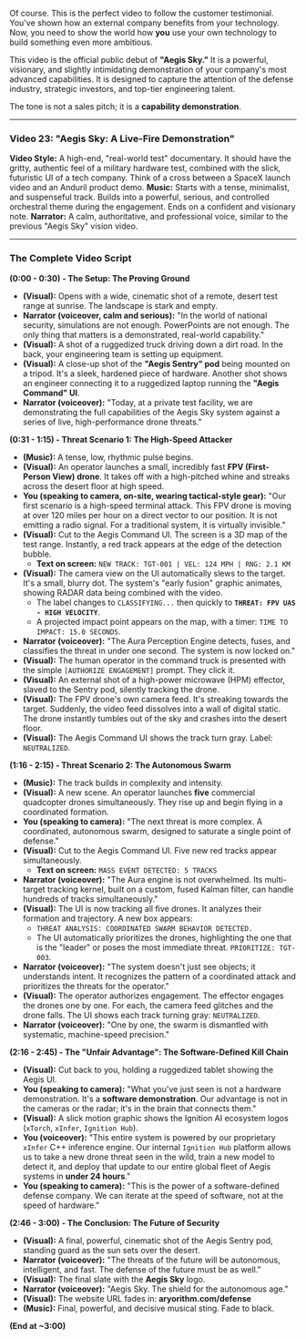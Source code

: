 Of course. This is the perfect video to follow the customer testimonial. You've shown how an external company benefits from your technology. Now, you need to show the world how **you** use your own technology to build something even more ambitious.

This video is the official public debut of **"Aegis Sky."** It is a powerful, visionary, and slightly intimidating demonstration of your company's most advanced capabilities. It is designed to capture the attention of the defense industry, strategic investors, and top-tier engineering talent.

The tone is not a sales pitch; it is a **capability demonstration**.

---

### **Video 23: "Aegis Sky: A Live-Fire Demonstration"**

**Video Style:** A high-end, "real-world test" documentary. It should have the gritty, authentic feel of a military hardware test, combined with the slick, futuristic UI of a tech company. Think of a cross between a SpaceX launch video and an Anduril product demo.
**Music:** Starts with a tense, minimalist, and suspenseful track. Builds into a powerful, serious, and controlled orchestral theme during the engagement. Ends on a confident and visionary note.
**Narrator:** A calm, authoritative, and professional voice, similar to the previous "Aegis Sky" vision video.

---

### **The Complete Video Script**

**(0:00 - 0:30) - The Setup: The Proving Ground**

*   **(Visual):** Opens with a wide, cinematic shot of a remote, desert test range at sunrise. The landscape is stark and empty.
*   **Narrator (voiceover, calm and serious):** "In the world of national security, simulations are not enough. PowerPoints are not enough. The only thing that matters is a demonstrated, real-world capability."
*   **(Visual):** A shot of a ruggedized truck driving down a dirt road. In the back, your engineering team is setting up equipment.
*   **(Visual):** A close-up shot of the **"Aegis Sentry" pod** being mounted on a tripod. It's a sleek, hardened piece of hardware. Another shot shows an engineer connecting it to a ruggedized laptop running the **"Aegis Command" UI**.
*   **Narrator (voiceover):** "Today, at a private test facility, we are demonstrating the full capabilities of the Aegis Sky system against a series of live, high-performance drone threats."

**(0:31 - 1:15) - Threat Scenario 1: The High-Speed Attacker**

*   **(Music):** A tense, low, rhythmic pulse begins.
*   **(Visual):** An operator launches a small, incredibly fast **FPV (First-Person View) drone**. It takes off with a high-pitched whine and streaks across the desert floor at high speed.
*   **You (speaking to camera, on-site, wearing tactical-style gear):** "Our first scenario is a high-speed terminal attack. This FPV drone is moving at over 120 miles per hour on a direct vector to our position. It is not emitting a radio signal. For a traditional system, it is virtually invisible."
*   **(Visual):** Cut to the Aegis Command UI. The screen is a 3D map of the test range. Instantly, a red track appears at the edge of the detection bubble.
    *   **Text on screen:** `NEW TRACK: TGT-001 | VEL: 124 MPH | RNG: 2.1 KM`
*   **(Visual):** The camera view on the UI automatically slews to the target. It's a small, blurry dot. The system's "early fusion" graphic animates, showing RADAR data being combined with the video.
    *   The label changes to `CLASSIFYING...` then quickly to **`THREAT: FPV UAS - HIGH VELOCITY`**.
    *   A projected impact point appears on the map, with a timer: `TIME TO IMPACT: 15.0 SECONDS`.
*   **Narrator (voiceover):** "The Aura Perception Engine detects, fuses, and classifies the threat in under one second. The system is now locked on."
*   **(Visual):** The human operator in the command truck is presented with the simple `[AUTHORIZE ENGAGEMENT]` prompt. They click it.
*   **(Visual):** An external shot of a high-power microwave (HPM) effector, slaved to the Sentry pod, silently tracking the drone.
*   **(Visual):** The FPV drone's own camera feed. It's streaking towards the target. Suddenly, the video feed dissolves into a wall of digital static. The drone instantly tumbles out of the sky and crashes into the desert floor.
*   **(Visual):** The Aegis Command UI shows the track turn gray. Label: `NEUTRALIZED`.

**(1:16 - 2:15) - Threat Scenario 2: The Autonomous Swarm**

*   **(Music):** The track builds in complexity and intensity.
*   **(Visual):** A new scene. An operator launches **five** commercial quadcopter drones simultaneously. They rise up and begin flying in a coordinated formation.
*   **You (speaking to camera):** "The next threat is more complex. A coordinated, autonomous swarm, designed to saturate a single point of defense."
*   **(Visual):** Cut to the Aegis Command UI. Five new red tracks appear simultaneously.
    *   **Text on screen:** `MASS EVENT DETECTED: 5 TRACKS`
*   **Narrator (voiceover):** "The Aura engine is not overwhelmed. Its multi-target tracking kernel, built on a custom, fused Kalman filter, can handle hundreds of tracks simultaneously."
*   **(Visual):** The UI is now tracking all five drones. It analyzes their formation and trajectory. A new box appears:
    *   `THREAT ANALYSIS: COORDINATED SWARM BEHAVIOR DETECTED.`
    *   The UI automatically prioritizes the drones, highlighting the one that is the "leader" or poses the most immediate threat. `PRIORITIZE: TGT-003`.
*   **Narrator (voiceover):** "The system doesn't just see objects; it understands intent. It recognizes the pattern of a coordinated attack and prioritizes the threats for the operator."
*   **(Visual):** The operator authorizes engagement. The effector engages the drones one by one. For each, the camera feed glitches and the drone falls. The UI shows each track turning gray: `NEUTRALIZED`.
*   **Narrator (voiceover):** "One by one, the swarm is dismantled with systematic, machine-speed precision."

**(2:16 - 2:45) - The "Unfair Advantage": The Software-Defined Kill Chain**

*   **(Visual):** Cut back to you, holding a ruggedized tablet showing the Aegis UI.
*   **You (speaking to camera):** "What you've just seen is not a hardware demonstration. It's a **software demonstration**. Our advantage is not in the cameras or the radar; it's in the brain that connects them."
*   **(Visual):** A slick motion graphic shows the Ignition AI ecosystem logos (`xTorch`, `xInfer`, `Ignition Hub`).
*   **You (voiceover):** "This entire system is powered by our proprietary `xInfer` C++ inference engine. Our internal `Ignition Hub` platform allows us to take a new drone threat seen in the wild, train a new model to detect it, and deploy that update to our entire global fleet of Aegis systems in **under 24 hours**."
*   **You (speaking to camera):** "This is the power of a software-defined defense company. We can iterate at the speed of software, not at the speed of hardware."

**(2:46 - 3:00) - The Conclusion: The Future of Security**

*   **(Visual):** A final, powerful, cinematic shot of the Aegis Sentry pod, standing guard as the sun sets over the desert.
*   **Narrator (voiceover):** "The threats of the future will be autonomous, intelligent, and fast. The defense of the future must be as well."
*   **(Visual):** The final slate with the **Aegis Sky** logo.
*   **Narrator (voiceover):** "Aegis Sky. The shield for the autonomous age."
*   **(Visual):** The website URL fades in: **aryorithm.com/defense**
*   **(Music):** Final, powerful, and decisive musical sting. Fade to black.

**(End at ~3:00)**